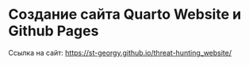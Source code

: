 # Создание сайта Quarto Website и Github Pages

Ссылка на сайт: https://st-georgy.github.io/threat-hunting_website/